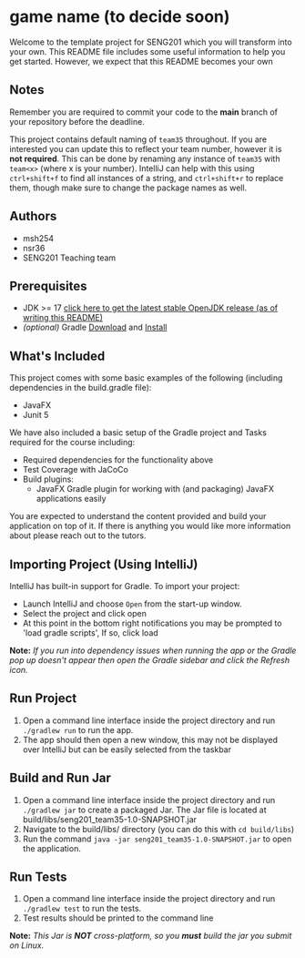 # game name (to decide soon)
Welcome to the template project for SENG201 which you will transform into your own.
This README file includes some useful information to help you get started.
However, we expect that this README becomes your own

## Notes
Remember you are required to commit your code to the **main** branch of your repository before the deadline.

This project contains default naming of `team35` throughout.
If you are interested you can update this to reflect your team number, however it is **not required**.
This can be done by renaming any instance of `team35` with `team<x>` (where x is your number).
IntelliJ can help with this using `ctrl+shift+f` to find all instances of a string, and `ctrl+shift+r` to replace them, though make sure to change the package names as well.

## Authors
- msh254
- nsr36
- SENG201 Teaching team

## Prerequisites
- JDK >= 17 [click here to get the latest stable OpenJDK release (as of writing this README)](https://jdk.java.net/18/)
- *(optional)* Gradle [Download](https://gradle.org/releases/) and [Install](https://gradle.org/install/)


## What's Included
This project comes with some basic examples of the following (including dependencies in the build.gradle file):
- JavaFX
- Junit 5

We have also included a basic setup of the Gradle project and Tasks required for the course including:
- Required dependencies for the functionality above
- Test Coverage with JaCoCo
- Build plugins:
    - JavaFX Gradle plugin for working with (and packaging) JavaFX applications easily

You are expected to understand the content provided and build your application on top of it. If there is anything you
would like more information about please reach out to the tutors.

## Importing Project (Using IntelliJ)
IntelliJ has built-in support for Gradle. To import your project:

- Launch IntelliJ and choose `Open` from the start-up window.
- Select the project and click open
- At this point in the bottom right notifications you may be prompted to 'load gradle scripts', If so, click load

**Note:** *If you run into dependency issues when running the app or the Gradle pop up doesn't appear then open the Gradle sidebar and click the Refresh icon.*

## Run Project 
1. Open a command line interface inside the project directory and run `./gradlew run` to run the app.
2. The app should then open a new window, this may not be displayed over IntelliJ but can be easily selected from the taskbar

## Build and Run Jar
1. Open a command line interface inside the project directory and run `./gradlew jar` to create a packaged Jar. The Jar file is located at build/libs/seng201_team35-1.0-SNAPSHOT.jar
2. Navigate to the build/libs/ directory (you can do this with `cd build/libs`)
3. Run the command `java -jar seng201_team35-1.0-SNAPSHOT.jar` to open the application.

## Run Tests
1. Open a command line interface inside the project directory and run `./gradlew test` to run the tests.
2. Test results should be printed to the command line

**Note:** *This Jar is **NOT** cross-platform, so you **must** build the jar you submit on Linux.* 

